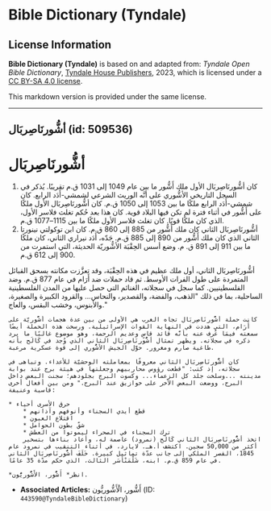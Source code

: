 # Bible Dictionary (Tyndale)

## License Information

**Bible Dictionary (Tyndale)** is based on and adapted from: _Tyndale Open Bible Dictionary_, [Tyndale House Publishers](https://tyndaleopenresources.com/), 2023, which is licensed under a [CC BY-SA 4.0 license](https://creativecommons.org/licenses/by-sa/4.0/legalcode.en).

This markdown version is provided under the same license.



--------------------------------

## أشُّورنَاصِربَال (id: 509536)

أشُّورنَاصِربَال
================

1. كان أشُّورنَاصِربَال الأول ملك أَشُّور ما بين عام 1049 إلى 1031 ق.م تقريبًا. يُذكر في السجل التاريخي الأشُّوري على أنَّه الوريث الشرعي لشمشي\-أَدَد الرابع. كان شمشي\-أَدَد الرابع ملكًا ما بين 1053 إلى 1050 ق.م. كان أشُّورنَاصِربَال الأول ملكًا على أَشُّور في أثناء فترة لم تكن فيها البلاد قوية. كان هذا بعد حُكم تغلث فلاسر الأول، الذي كان ملكًا قويًا. كان تغلث فلاسر الأول ملكًا ما بين 1115–1077 ق.م.
2. أشُّورنَاصِربَال الثاني كان ملك أَشُّور من 885 إلى 860 ق.م. كان ابن توكولتي نينورتا الثاني الذي كان ملك أَشُّور من 890 إلى 885 ق.م. جَدّه، أَدَد نيراري الثاني، كان ملكًا ما بين 911 إلى 891 ق. م. وضع أسس الحِقْبَة الأشُّوريّة الحديثة، التي استمرت من 900 إلى 612 ق.م. 
  
أشُّورنَاصِربَال الثاني، أول ملك عظيم في هذه الحِقْبَة، وقد تعزَّزت مكانته بسحق القبائل المتمردة على طول الفرات الأوسط. ثم قاد حملات ضد أَرَام في عام 877 ق.م. وضد الفلسطينيين. كما سجل في سجلاته، الغنائم التي حصل عليها من المدن الفلسطينية الساحلية، بما في ذلك "الذهب، والفضة، والقصدير، والنحاس... والقرود الكبيرة والصغيرة، والأبنوس، وخشب البقس، والعاج."

    كانت حملة أشُّورنَاصِربَال تجاه الغرب هي الأولى من بين عدة هجمات أشُّوريّة على أَرَام، التي هددت في النهاية القوات الإسرائيلية. ورسخت هذه الحملة أيضًا سمعته فيمَا عُرف عنه بأنَّه قائد قاسٍ وعديم الرحمة، وهو موضوع غالبًا ما يرد ذكره في سجلاته. ويظهر تمثال أشُّورنَاصِربَال الثاني الذي وُجد في كَالَح بأنه طاغية صارم ومغرور. حوَّل الجيش الأشُّوري إلى قوة عسكرية مرعبة.

    كان أشُّورنَاصِربَال الثاني معروفًا بمعاملته الوحشيّة للأعداء. وتباهى في سجلاته، إذ كتب: "قطعت رؤوس محاربيهم وجعلتها في هيئة برج عند بوابة مدينته ...وسلخت جلد كل الزعماء... وكسوت البرج بجلودهم؛ سجنت البعض داخل البرج، ووضعت البعض الآخر على خوازيق عند البرج." ومن بين أفعال أخرى قاسية وعنيفة:

    * حرق الأسرى أحياء
        * قطع أيدي السجناء وأنوفهم وآذانهم
        * اقتلاع العيون
        * شقّ بطون الحوامل
        * ترك السجناء في الصحراء ليموتوا من العطش
        اتخذ أشُّورنَاصِربَال الثاني كَالَح (نمرود) عاصمة له، وأعاد بناءها بتسخير أكثر من 50,000 سجين. اكتشف أ.هـ. لايارد، في أثناء التنقيب في نمرود عام 1845، القصر الملكي إلى جانب عدّة تماثيل كبيرة. خَلَفَ أشُّورنَاصِربَال الثاني في عام 859 ق.م. ابنه، شَلْمَنْأَسَر الثالث، الذي حكم مدّة 35 عامًا.

    *انظر* أَشُّور، الأَشُّوريُّون.

* **Associated Articles:** أَشُّور، الْأَشُّوريُّون (ID: `443590@TyndaleBibleDictionary`)

